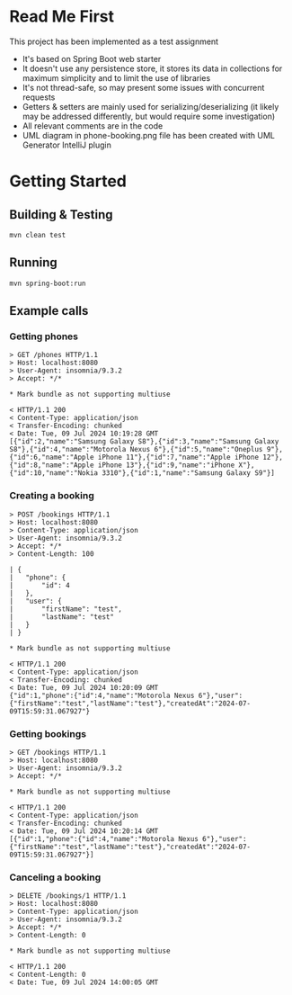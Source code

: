 # Read Me First
This project has been implemented as a test assignment
- It's based on Spring Boot web starter
- It doesn't use any persistence store, it stores its data in collections for maximum simplicity and to limit the use of libraries
- It's not thread-safe, so may present some issues with concurrent requests
- Getters & setters are mainly used for serializing/deserializing (it likely may be addressed differently, but would require some investigation)
- All relevant comments are in the code
- UML diagram in phone-booking.png file has been created with UML Generator IntelliJ plugin
# Getting Started
## Building & Testing
```
mvn clean test
```
## Running
```
mvn spring-boot:run
```
## Example calls
### Getting phones
```
> GET /phones HTTP/1.1
> Host: localhost:8080
> User-Agent: insomnia/9.3.2
> Accept: */*

* Mark bundle as not supporting multiuse

< HTTP/1.1 200 
< Content-Type: application/json
< Transfer-Encoding: chunked
< Date: Tue, 09 Jul 2024 10:19:28 GMT
[{"id":2,"name":"Samsung Galaxy S8"},{"id":3,"name":"Samsung Galaxy S8"},{"id":4,"name":"Motorola Nexus 6"},{"id":5,"name":"Oneplus 9"},{"id":6,"name":"Apple iPhone 11"},{"id":7,"name":"Apple iPhone 12"},{"id":8,"name":"Apple iPhone 13"},{"id":9,"name":"iPhone X"},{"id":10,"name":"Nokia 3310"},{"id":1,"name":"Samsung Galaxy S9"}]
```
### Creating a booking
```
> POST /bookings HTTP/1.1
> Host: localhost:8080
> Content-Type: application/json
> User-Agent: insomnia/9.3.2
> Accept: */*
> Content-Length: 100

| {
| 	"phone": {
| 		"id": 4
| 	},
| 	"user": {
| 		"firstName": "test",
| 		"lastName": "test"
| 	}
| }

* Mark bundle as not supporting multiuse

< HTTP/1.1 200 
< Content-Type: application/json
< Transfer-Encoding: chunked
< Date: Tue, 09 Jul 2024 10:20:09 GMT
{"id":1,"phone":{"id":4,"name":"Motorola Nexus 6"},"user":{"firstName":"test","lastName":"test"},"createdAt":"2024-07-09T15:59:31.067927"}
```
### Getting bookings
```
> GET /bookings HTTP/1.1
> Host: localhost:8080
> User-Agent: insomnia/9.3.2
> Accept: */*

* Mark bundle as not supporting multiuse

< HTTP/1.1 200 
< Content-Type: application/json
< Transfer-Encoding: chunked
< Date: Tue, 09 Jul 2024 10:20:14 GMT
[{"id":1,"phone":{"id":4,"name":"Motorola Nexus 6"},"user":{"firstName":"test","lastName":"test"},"createdAt":"2024-07-09T15:59:31.067927"}]
```
### Canceling a booking
```
> DELETE /bookings/1 HTTP/1.1
> Host: localhost:8080
> Content-Type: application/json
> User-Agent: insomnia/9.3.2
> Accept: */*
> Content-Length: 0

* Mark bundle as not supporting multiuse

< HTTP/1.1 200 
< Content-Length: 0
< Date: Tue, 09 Jul 2024 14:00:05 GMT
```
